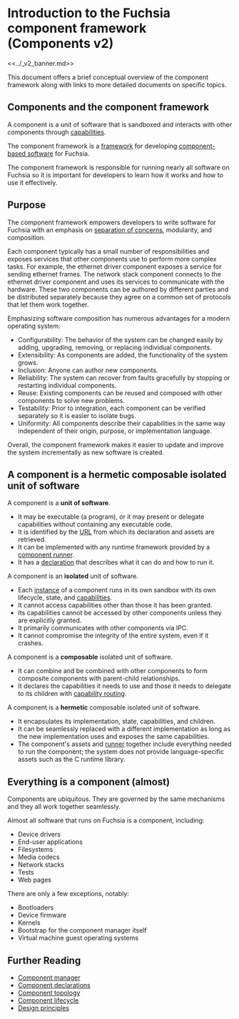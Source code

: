 # Introduction to the Fuchsia component framework (Components v2)

<<../_v2_banner.md>>

This document offers a brief conceptual overview of the component framework
along with links to more detailed documents on specific topics.

## Components and the component framework

A component is a unit of software that is sandboxed and interacts with other
components through [capabilities][glossary-capability].

The component framework is a [framework][wiki-software-framework] for developing
[component-based software][wiki-component-based-software] for Fuchsia.

The component framework is responsible for running nearly all software on
Fuchsia so it is important for developers to learn how it works and how to use
it effectively.

## Purpose

The component framework empowers developers to write software for Fuchsia with
an emphasis on [separation of concerns][wiki-separation-of-concerns],
modularity, and composition.

Each component typically has a small number of responsibilities and exposes
services that other components use to perform more complex tasks. For example,
the ethernet driver component exposes a service for sending ethernet frames. The
network stack component connects to the ethernet driver component and uses its
services to communicate with the hardware. These two components can be authored
by different parties and be distributed separately because they agree on a
common set of protocols that let them work together.

Emphasizing software composition has numerous advantages for a modern operating
system:

-   Configurability: The behavior of the system can be changed easily by adding,
    upgrading, removing, or replacing individual components.
-   Extensibility: As components are added, the functionality of the system
    grows.
-   Inclusion: Anyone can author new components.
-   Reliability: The system can recover from faults gracefully by stopping or
    restarting individual components.
-   Reuse: Existing components can be reused and composed with other components
    to solve new problems.
-   Testability: Prior to integration, each component can be verified separately
    so it is easier to isolate bugs.
-   Uniformity: All components describe their capabilities in the same way
    independent of their origin, purpose, or implementation language.

Overall, the component framework makes it easier to update and improve the
system incrementally as new software is created.

## A component is a hermetic composable isolated unit of software

A component is a **unit of software**.

-   It may be executable (a program), or it may present or
    delegate capabilities without containing any executable code.
-   It is identified by the [URL][doc-component-urls] from which its declaration
    and assets are retrieved.
-   It can be implemented with any runtime framework provided by a
    [component runner][doc-runners].
-   It has a [declaration][doc-declarations] that describes what it can do and
    how to run it.

A component is an **isolated** unit of software.

-   Each [instance][doc-instances] of a component runs in its own sandbox with
    its own lifecycle, state, and [capabilities][glossary-capability].
-   It cannot access capabilities other than those it has been granted.
-   Its capabilities cannot be accessed by other components unless they are
    explicitly granted.
-   It primarily communicates with other components via IPC.
-   It cannot compromise the integrity of the entire system, even if it crashes.

A component is a **composable** isolated unit of software.

-   It can combine and be combined with other components to form composite
    components with parent-child relationships.
-   It declares the capabilities it needs to use and those it needs to delegate
    to its children with [capability routing][doc-capability-routing].

A component is a **hermetic** composable isolated unit of software.

-   It encapsulates its implementation, state, capabilities, and children.
-   It can be seamlessly replaced with a different implementation as long as the
    new implementation uses and exposes the same capabilities.
-   The component's assets and [runner][doc-runners] together include everything
    needed to run the component; the system does not provide language-specific
    assets such as the C runtime library.

## Everything is a component (almost)

Components are ubiquitous. They are governed by the same mechanisms and they all
work together seamlessly.

Almost all software that runs on Fuchsia is a component, including:

-   Device drivers
-   End-user applications
-   Filesystems
-   Media codecs
-   Network stacks
-   Tests
-   Web pages

There are only a few exceptions, notably:

-   Bootloaders
-   Device firmware
-   Kernels
-   Bootstrap for the component manager itself
-   Virtual machine guest operating systems

## Further Reading

-   [Component manager][doc-component-manager]
-   [Component declarations][doc-declarations]
-   [Component topology][doc-topology]
-   [Component lifecycle][doc-lifecycle]
-   [Design principles][doc-design-principles]

[doc-capability-routing]: /docs/concepts/components/v2/topology.md#capability-routing
[doc-component-manager]: /docs/concepts/components/v2/component_manager.md
[doc-declarations]: /docs/concepts/components/v2/declarations.md
[doc-design-principles]: /docs/concepts/components/v2/design_principles.md
[doc-instances]: /docs/concepts/components/v2/topology.md#component-instances
[doc-lifecycle]: /docs/concepts/components/v2/lifecycle.md
[doc-runners]: /docs/concepts/components/v2/capabilities/runners.md
[doc-topology]: /docs/concepts/components/v2/topology.md
[doc-component-urls]: /docs/concepts/components/component_urls.md
[glossary-capability]: /docs/glossary.md#capability
[glossary-components-v1]: /docs/glossary.md#components-v1
[glossary-components-v2]: /docs/glossary.md#components-v2
[wiki-component-based-software]: https://en.wikipedia.org/wiki/Component-based_software_engineering
[wiki-separation-of-concerns]: https://en.wikipedia.org/wiki/Separation_of_concerns
[wiki-software-framework]: https://en.wikipedia.org/wiki/Software_framework
